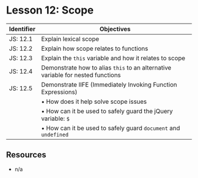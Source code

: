 # Lesson 12: Scope

Identifier   | Objectives
-------------|------------
JS: 12.1     | Explain lexical scope
JS: 12.2     | Explain how scope relates to functions
JS: 12.3     | Explain the `this` variable and how it relates to scope
JS: 12.4     | Demonstrate how to alias `this` to an alternative variable for nested functions
JS: 12.5     | Demonstrate IIFE (Immediately Invoking Function Expressions)
             | &bull; How does it help solve scope issues
             | &bull; How can it be used to safely guard the jQuery variable: `$`
             | &bull; How can it be used to safely guard `document` and `undefined`


## Resources

- n/a
